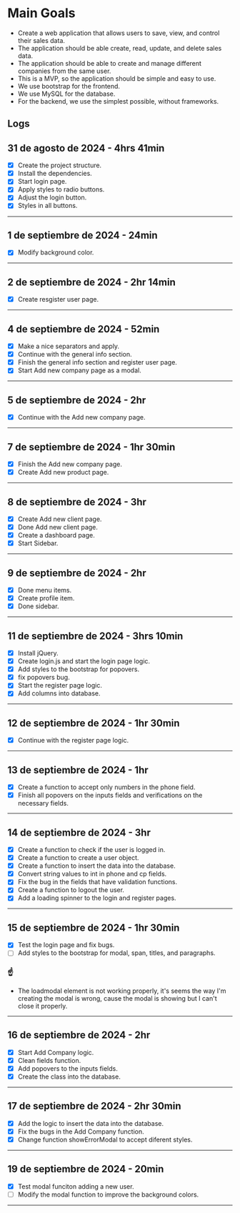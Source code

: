 # Main Goals

- Create a web application that allows users to save, view, and control their sales data.
- The application should be able create, read, update, and delete sales data.
- The application should be able to create and manage different companies from the same user.
- This is a MVP, so the application should be simple and easy to use.
- We use bootstrap for the frontend.
- We use MySQL for the database.
- For the backend, we use the simplest possible, without frameworks.

## Logs

## 31 de agosto de 2024 - 4hrs 41min

- [x] Create the project structure.
- [x] Install the dependencies.
- [x] Start login page.
- [x] Apply styles to radio buttons.
- [x] Adjust the login button.
- [x] Styles in all buttons.

---

## 1 de septiembre de 2024 - 24min

- [x] Modify background color.

---

## 2 de septiembre de 2024 - 2hr 14min

- [x] Create resgister user page.

---

## 4 de septiembre de 2024 - 52min

- [x] Make a nice separators and apply.
- [x] Continue with the general info section.
- [x] Finish the general info section and register user page.
- [x] Start Add new company page as a modal.

---

## 5 de septiembre de 2024 - 2hr

- [x] Continue with the Add new company page.

---

## 7 de septiembre de 2024 - 1hr 30min

- [x] Finish the Add new company page.
- [x] Create Add new product page.

---

## 8 de septiembre de 2024 - 3hr

- [x] Create Add new client page.
- [x] Done Add new client page.
- [x] Create a dashboard page.
- [x] Start Sidebar.

---

## 9 de septiembre de 2024 - 2hr

- [x] Done menu items.
- [x] Create profile item.
- [x] Done sidebar.

---

## 11 de septiembre de 2024 - 3hrs 10min

- [x] Install jQuery.
- [x] Create login.js and start the login page logic.
- [x] Add styles to the bootstrap for popovers.
- [x] fix popovers bug.
- [x] Start the register page logic.
- [x] Add columns into database.

---

## 12 de septiembre de 2024 - 1hr 30min

- [x] Continue with the register page logic.

---

## 13 de septiembre de 2024 - 1hr

- [x] Create a function to accept only numbers in the phone field.
- [x] Finish all popovers on the inputs fields and verifications on the necessary fields.

---

## 14 de septiembre de 2024 - 3hr

- [x] Create a function to check if the user is logged in.
- [x] Create a function to create a user object.
- [x] Create a function to insert the data into the database.
- [x] Convert string values to int in phone and cp fields.
- [x] Fix the bug in the fields that have validation functions.
- [x] Create a function to logout the user.
- [x] Add a loading spinner to the login and register pages.

---

## 15 de septiembre de 2024 - 1hr 30min

- [x] Test the login page and fix bugs.
- [ ] Add styles to the bootstrap for modal, span, titles, and paragraphs.

### :point_up:

- The loadmodal element is not working properly, it's seems the way I'm creating the modal is wrong, cause the modal is showing but I can't close it properly.

---

## 16 de septiembre de 2024 - 2hr

- [x] Start Add Company logic.
- [x] Clean fields function.
- [x] Add popovers to the inputs fields.
- [x] Create the class into the database.

---

## 17 de septiembre de 2024 - 2hr 30min

- [x] Add the logic to insert the data into the database.
- [x] Fix the bugs in the Add Company function.
- [x] Change function showErrorModal to accept diferent styles.

---

## 19 de septiembre de 2024 - 20min

- [x] Test modal funciton adding a new user.
- [ ] Modify the modal function to improve the background colors.

---
